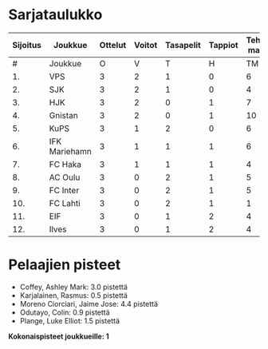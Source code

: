 # Sarjataulukko
| Sijoitus | Joukkue | Ottelut | Voitot | Tasapelit | Tappiot | Tehdyt maalit | Päästetyt maalit | Maaliero | Pisteet |
|----------|---------|---------|--------|-----------|---------|----------------|-------------------|----------|---------|
|# | Joukkue | O | V | T | H | TM | PM | ME | S | L | L% | R | KK | PK | PA | P|
|1. | VPS | 3 | 2 | 1 | 0 | 6 | 4 | 2 | 5 | 31 | 19,35 | 32 | 4 | 0 | 8 | 7|
|2. | SJK | 3 | 2 | 1 | 0 | 4 | 2 | 2 | 2 | 37 | 10,81 | 42 | 5 | 0 | 4 | 7|
|3. | HJK | 3 | 2 | 0 | 1 | 7 | 4 | 3 | 6 | 50 | 14,00 | 43 | 6 | 0 | 5 | 6|
|4. | Gnistan | 3 | 2 | 0 | 1 | 10 | 8 | 2 | 6 | 21 | 47,62 | 55 | 12 | 0 | 2 | 6|
|5. | KuPS | 3 | 1 | 2 | 0 | 6 | 4 | 2 | 4 | 34 | 17,65 | 37 | 5 | 0 | 4 | 5|
|6. | IFK Mariehamn | 3 | 1 | 1 | 1 | 6 | 6 | 0 | 0 | 26 | 23,08 | 36 | 8 | 0 | 1 | 4|
|7. | FC Haka | 3 | 1 | 1 | 1 | 4 | 4 | 0 | 4 | 29 | 13,79 | 37 | 7 | 1 | 8 | 4|
|8. | AC Oulu | 3 | 0 | 2 | 1 | 5 | 6 | -1 | 4 | 36 | 13,89 | 41 | 9 | 0 | 6 | 2|
|9. | FC Inter | 3 | 0 | 2 | 1 | 5 | 6 | -1 | 4 | 27 | 18,52 | 29 | 7 | 0 | 8 | 2|
|10. | FC Lahti | 3 | 0 | 2 | 1 | 1 | 5 | -4 | 0 | 35 | 2,86 | 22 | 5 | 0 | 6 | 2|
|11. | EIF | 3 | 0 | 1 | 2 | 4 | 6 | -2 | 3 | 22 | 18,18 | 34 | 9 | 0 | 2 | 1|
|12. | Ilves | 3 | 0 | 1 | 2 | 4 | 7 | -3 | 4 | 46 | 8,70 | 39 | 10 | 1 | 2 | 1|

# Pelaajien pisteet
* Coffey, Ashley Mark: 3.0 pistettä
* Karjalainen, Rasmus: 0.5 pistettä
* Moreno Ciorciari, Jaime Jose: 4.4 pistettä
* Odutayo, Colin: 0.9 pistettä
* Plange, Luke Elliot: 1.5 pistettä

**Kokonaispisteet joukkueille: 1**
